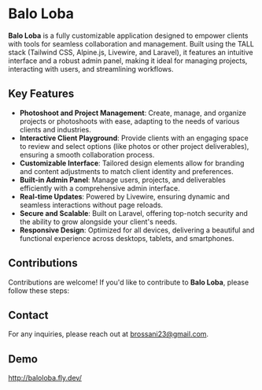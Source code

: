 # Balo Loba

**Balo Loba** is a fully customizable application designed to empower clients with tools for seamless collaboration and management. Built using the TALL stack (Tailwind CSS, Alpine.js, Livewire, and Laravel), it features an intuitive interface and a robust admin panel, making it ideal for managing projects, interacting with users, and streamlining workflows.


## Key Features

- **Photoshoot and Project Management**: Create, manage, and organize projects or photoshoots with ease, adapting to the needs of various clients and industries.
- **Interactive Client Playground**: Provide clients with an engaging space to review and select options (like photos or other project deliverables), ensuring a smooth collaboration process.
- **Customizable Interface**: Tailored design elements allow for branding and content adjustments to match client identity and preferences.
- **Built-in Admin Panel**: Manage users, projects, and deliverables efficiently with a comprehensive admin interface.
- **Real-time Updates**: Powered by Livewire, ensuring dynamic and seamless interactions without page reloads.
- **Secure and Scalable**: Built on Laravel, offering top-notch security and the ability to grow alongside your client's needs.
- **Responsive Design**: Optimized for all devices, delivering a beautiful and functional experience across desktops, tablets, and smartphones.

## Contributions

Contributions are welcome! If you'd like to contribute to **Balo Loba**, please follow these steps:

## Contact

For any inquiries, please reach out at brossani23@gmail.com.

## Demo

http://baloloba.fly.dev/
